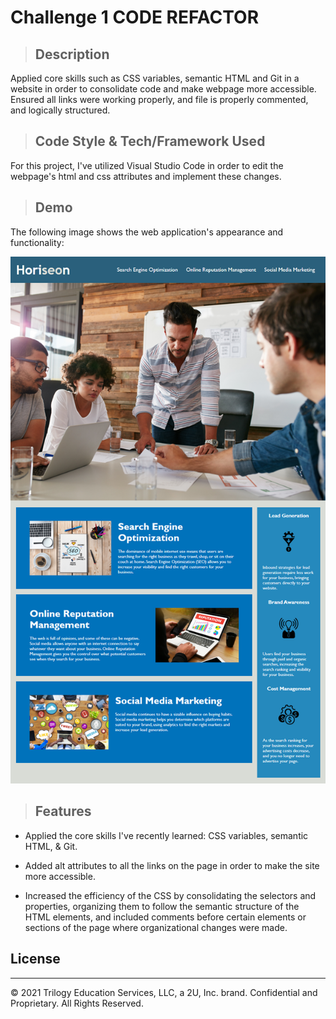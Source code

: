 # Challenge 1 CODE REFACTOR

>## Description

  Applied core skills such as CSS variables, semantic HTML and Git in a website in order to consolidate code and make webpage more accessible. Ensured all links were working properly, and file is properly commented, and logically structured.


>## Code Style & Tech/Framework Used

  For this project, I've utilized Visual Studio Code in order to edit the webpage's html and css attributes and implement these changes.


>## Demo

The following image shows the web application's appearance and functionality:


![The Horiseon webpage includes a navigation bar, a header image, and cards with text and images at the bottom of the page.](./Develop/assets/01-html-css-git-homework-demo.png)


>## Features

*  Applied the core skills I've recently learned: CSS variables, semantic HTML, & Git.

* Added alt attributes to all the links on the page in order to make the site more accessible.

* Increased the efficiency of the CSS by consolidating the selectors and properties, organizing them to follow the semantic structure of the HTML elements, and included comments before certain elements or sections of the page where organizational changes were made.


## License

---
© 2021 Trilogy Education Services, LLC, a 2U, Inc. brand. Confidential and Proprietary. All Rights Reserved.
